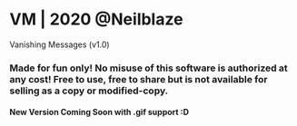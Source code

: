 # VM | 2020 @Neilblaze

Vanishing Messages (v1.0)
### Made for fun only! No misuse of this software is authorized at any cost! Free to use, free to share but is not available for selling as a copy or modified-copy.

#### New Version Coming Soon with .gif support :D
